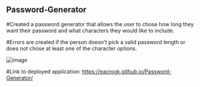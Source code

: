 ## Password-Generator

#Created a password generator that allows the user to chose how long they want their password and what characters they would like to include. 

#Errors are created if the person doesn't pick a valid password length or does not chose at least one of the character options.

![image](https://user-images.githubusercontent.com/60822996/111915479-85ac4180-8a44-11eb-89ca-34c4187879c7.png)

#Link to deployed application: https://eacrook.github.io/Password-Generator/

